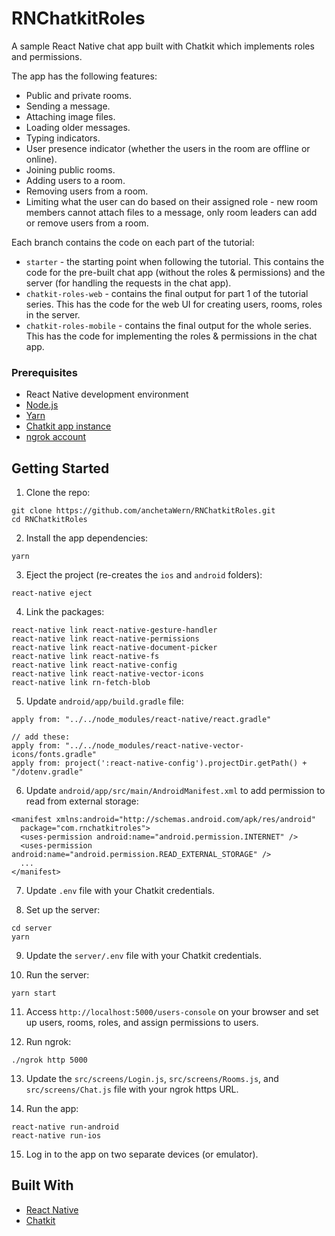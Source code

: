 # RNChatkitRoles
A sample React Native chat app built with Chatkit which implements roles and permissions.

The app has the following features:

- Public and private rooms.
- Sending a message.
- Attaching image files.
- Loading older messages.
- Typing indicators.
- User presence indicator (whether the users in the room are offline or online).
- Joining public rooms.
- Adding users to a room.
- Removing users from a room.
- Limiting what the user can do based on their assigned role - new room members cannot attach files to a message, only room leaders can add or remove users from a room.

Each branch contains the code on each part of the tutorial:

- `starter` - the starting point when following the tutorial. This contains the code for the pre-built chat app (without the roles & permissions) and the server (for handling the requests in the chat app).
- `chatkit-roles-web` - contains the final output for part 1 of the tutorial series. This has the code for the web UI for creating users, rooms, roles in the server.
- `chatkit-roles-mobile` - contains the final output for the whole series. This has the code for implementing the roles & permissions in the chat app.

### Prerequisites

-   React Native development environment
-   [Node.js](https://nodejs.org/en/)
-   [Yarn](https://yarnpkg.com/en/)
-   [Chatkit app instance](https://pusher.com/chatkit)
-   [ngrok account](https://ngrok.com/)

## Getting Started

1.  Clone the repo:

```
git clone https://github.com/anchetaWern/RNChatkitRoles.git
cd RNChatkitRoles
```

2.  Install the app dependencies:

```
yarn
```

3.  Eject the project (re-creates the `ios` and `android` folders):

```
react-native eject
```

4.  Link the packages:

```
react-native link react-native-gesture-handler
react-native link react-native-permissions
react-native link react-native-document-picker
react-native link react-native-fs
react-native link react-native-config
react-native link react-native-vector-icons
react-native link rn-fetch-blob
```

5.  Update `android/app/build.gradle` file:

```
apply from: "../../node_modules/react-native/react.gradle"

// add these:
apply from: "../../node_modules/react-native-vector-icons/fonts.gradle"
apply from: project(':react-native-config').projectDir.getPath() + "/dotenv.gradle"
```

6. Update `android/app/src/main/AndroidManifest.xml` to add permission to read from external storage:

```
<manifest xmlns:android="http://schemas.android.com/apk/res/android"
  package="com.rnchatkitroles">
  <uses-permission android:name="android.permission.INTERNET" />
  <uses-permission android:name="android.permission.READ_EXTERNAL_STORAGE" />
  ...
</manifest>
```

7.  Update `.env` file with your Chatkit credentials.

8.  Set up the server:

```
cd server
yarn
```

9.  Update the `server/.env` file with your Chatkit credentials.

10.  Run the server:

```
yarn start
```

11. Access `http://localhost:5000/users-console` on your browser and set up users, rooms, roles, and assign permissions to users.

12. Run ngrok:

```
./ngrok http 5000
```

13. Update the `src/screens/Login.js`, `src/screens/Rooms.js`, and `src/screens/Chat.js` file with your ngrok https URL.

14. Run the app:

```
react-native run-android
react-native run-ios
```

15. Log in to the app on two separate devices (or emulator).

## Built With

-   [React Native](http://facebook.github.io/react-native/)
-   [Chatkit](https://pusher.com/chatkit)
